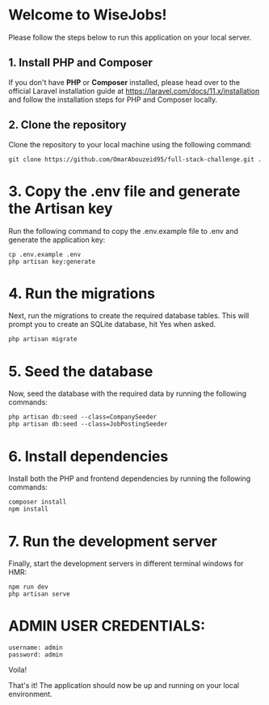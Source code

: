 # Welcome to WiseJobs!

Please follow the steps below to run this application on your local server.

## 1. Install PHP and Composer

If you don't have **PHP** or **Composer** installed, please head over to the official Laravel installation guide at https://laravel.com/docs/11.x/installation and follow the installation steps for PHP and Composer locally.

## 2. Clone the repository

Clone the repository to your local machine using the following command:

```
git clone https://github.com/OmarAbouzeid95/full-stack-challenge.git .
```
# 3. Copy the .env file and generate the Artisan key

Run the following command to copy the .env.example file to .env and generate the application key:

```
cp .env.example .env
php artisan key:generate

```

# 4. Run the migrations

Next, run the migrations to create the required database tables. This will prompt you to create an SQLite database, hit Yes when asked.

```
php artisan migrate
```

# 5. Seed the database

Now, seed the database with the required data by running the following commands:

```
php artisan db:seed --class=CompanySeeder
php artisan db:seed --class=JobPostingSeeder

```

# 6. Install dependencies

Install both the PHP and frontend dependencies by running the following commands:


```
composer install
npm install

```

# 7. Run the development server

Finally, start the development servers in different terminal windows for HMR:


```
npm run dev
php artisan serve

```

# ADMIN USER CREDENTIALS:

```
username: admin
password: admin
```

Voila!

That's it! The application should now be up and running on your local environment.

